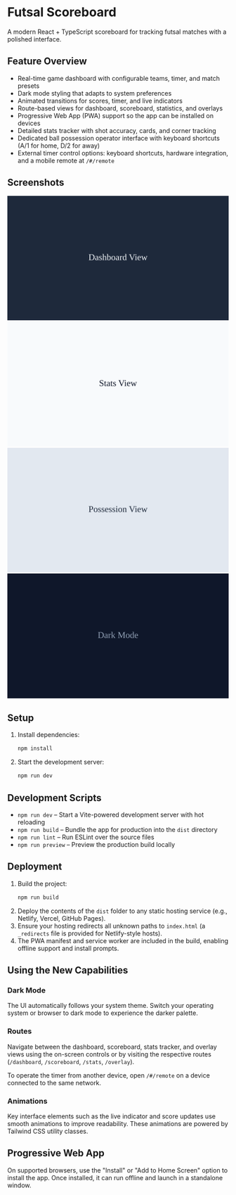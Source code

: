 # Futsal Scoreboard

A modern React + TypeScript scoreboard for tracking futsal matches with a polished interface.

## Feature Overview
- Real-time game dashboard with configurable teams, timer, and match presets
- Dark mode styling that adapts to system preferences
- Animated transitions for scores, timer, and live indicators
- Route-based views for dashboard, scoreboard, statistics, and overlays
- Progressive Web App (PWA) support so the app can be installed on devices
- Detailed stats tracker with shot accuracy, cards, and corner tracking
- Dedicated ball possession operator interface with keyboard shortcuts (A/1 for home, D/2 for away)
- External timer control options: keyboard shortcuts, hardware integration, and a mobile remote at `/#/remote`

## Screenshots

![Dashboard view](docs/ui-dashboard.svg)
![Stats tracker](docs/ui-stats.svg)
![Possession interface](docs/ui-possession.svg)
![Dark mode](docs/ui-dark-mode.svg)

## Setup
1. Install dependencies:
   ```bash
   npm install
   ```
2. Start the development server:
   ```bash
   npm run dev
   ```

## Development Scripts
- `npm run dev` – Start a Vite-powered development server with hot reloading
- `npm run build` – Bundle the app for production into the `dist` directory
- `npm run lint` – Run ESLint over the source files
- `npm run preview` – Preview the production build locally

## Deployment
1. Build the project:
   ```bash
   npm run build
   ```
2. Deploy the contents of the `dist` folder to any static hosting service (e.g., Netlify, Vercel, GitHub Pages).
3. Ensure your hosting redirects all unknown paths to `index.html` (a `_redirects` file is provided for Netlify-style hosts).
4. The PWA manifest and service worker are included in the build, enabling offline support and install prompts.

## Using the New Capabilities
### Dark Mode
The UI automatically follows your system theme. Switch your operating system or browser to dark mode to experience the darker palette.

### Routes
Navigate between the dashboard, scoreboard, stats tracker, and overlay views using the on-screen controls or by visiting the respective routes (`/dashboard`, `/scoreboard`, `/stats`, `/overlay`).

To operate the timer from another device, open `/#/remote` on a device connected to the same network.

### Animations
Key interface elements such as the live indicator and score updates use smooth animations to improve readability. These animations are powered by Tailwind CSS utility classes.

## Progressive Web App
On supported browsers, use the "Install" or "Add to Home Screen" option to install the app. Once installed, it can run offline and launch in a standalone window.

